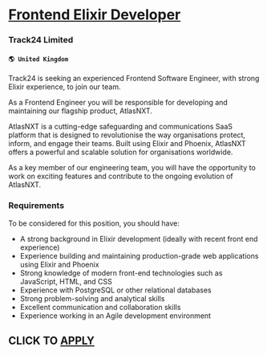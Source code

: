 # [Frontend Elixir Developer](https://www.remotewlb.com/apply/frontend-elixir-developer)  
### Track24 Limited  
#### `🌎 United Kingdom`  

Track24 is seeking an experienced Frontend Software Engineer, with strong Elixir experience, to join our team.

As a Frontend Engineer you will be responsible for developing and maintaining our flagship product, AtlasNXT.

AtlasNXT is a cutting-edge safeguarding and communications SaaS platform that is designed to revolutionise the way organisations protect, inform, and engage their teams. Built using Elixir and Phoenix, AtlasNXT offers a powerful and scalable solution for organisations worldwide.

As a key member of our engineering team, you will have the opportunity to work on exciting features and contribute to the ongoing evolution of AtlasNXT.

### Requirements

To be considered for this position, you should have:

  * A strong background in Elixir development (ideally with recent front end experience)
  * Experience building and maintaining production-grade web applications using Elixir and Phoenix
  * Strong knowledge of modern front-end technologies such as JavaScript, HTML, and CSS
  * Experience with PostgreSQL or other relational databases
  * Strong problem-solving and analytical skills
  * Excellent communication and collaboration skills
  * Experience working in an Agile development environment

  
## CLICK TO [APPLY](https://www.remotewlb.com/apply/frontend-elixir-developer)


